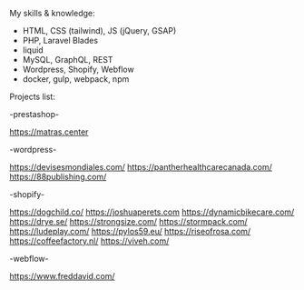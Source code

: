 My skills & knowledge:
- HTML, CSS (tailwind), JS (jQuery, GSAP)
- PHP, Laravel Blades
- liquid
- MySQL, GraphQL, REST
- Wordpress, Shopify, Webflow
- docker, gulp, webpack, npm

Projects list:

-prestashop-

https://matras.center

-wordpress-

https://devisesmondiales.com/
https://pantherhealthcarecanada.com/
https://88publishing.com/

-shopify-

https://dogchild.co/
https://joshuaperets.com
https://dynamicbikecare.com/
https://drye.se/
https://strongsize.com/
https://stormpack.com/
https://ludeplay.com/
https://pylos59.eu/
https://riseofrosa.com/
https://coffeefactory.nl/
https://viveh.com/

-webflow-

https://www.freddavid.com/
